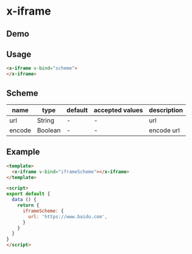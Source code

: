 # x-iframe


## Demo
<!-- STORY -->

## Usage
```html
<x-iframe v-bind="scheme">
</x-iframe>
```


## Scheme
| name      | type   | default | accepted values             | description      |
| --------- | ------ | ------- | --------------------------- | ---------------- |
| url | String | -   | -  | url |
| encode   | Boolean | -   | - | encode url  |


## Example
```html
<template>
  <x-iframe v-bind="iframeScheme"></x-iframe>
</template>

<script>
export default {
  data () {
    return {
      iframeScheme: {
        url: 'https://www.baidu.com',
      }
    }
  }
}
</script>
```